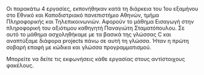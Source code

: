 Οι παρακάτω 4 εργασίες, εκπονήθηκαν κατά τη διάρκεια του 1ου εξαμήνου στο Εθνικό και Καποδιστριακό πανεπιστήμιο Αθηνών, τμήμα Πληροφορικής και Τηλεπικοινωνιών. Αφορούν το μάθημα Εισαγωγή στην πληροφορική του αξιότιμου καθηγητή Παναγιώτη Σταματόπουλου. Σε αυτό το μάθημα ασχοληθήκαμε με τα βασικά της γλώσσας C και αναπτύξαμε διάφορα projects πάνω σε αυτή τη γλώσσα. Ήταν η πρώτη σοβαρή επαφή με κώδικα και γλώσσα προγραμματισμού.

Μπορείτε να δείτε τις εκφωνήσεις κάθε εργασίας στους αντίστοιχους φακέλους.
